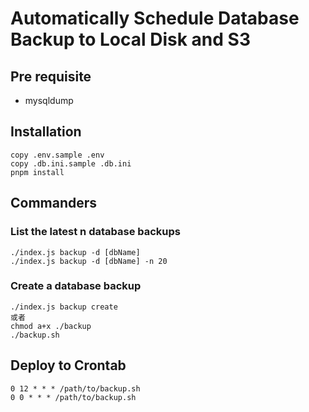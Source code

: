 # Automatically Schedule Database Backup to Local Disk and S3

## Pre requisite

- mysqldump

## Installation

```shell
copy .env.sample .env
copy .db.ini.sample .db.ini
pnpm install
```

## Commanders

### List the latest n database backups

```shell
./index.js backup -d [dbName]
./index.js backup -d [dbName] -n 20
```

### Create a database backup

```shell
./index.js backup create
或者
chmod a+x ./backup
./backup.sh
```

## Deploy to Crontab

```crontab
0 12 * * * /path/to/backup.sh
0 0 * * * /path/to/backup.sh
```
